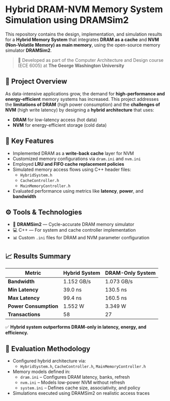 # Hybrid DRAM-NVM Memory System Simulation using DRAMSim2

This repository contains the design, implementation, and simulation results for a **Hybrid Memory System** that integrates **DRAM as a cache** and **NVM (Non-Volatile Memory) as main memory**, using the open-source memory simulator **DRAMSim2**.

> 📘 Developed as part of the Computer Architecture and Design course (ECE 6005) at **The George Washington University**

## 📌 Project Overview

As data-intensive applications grow, the demand for **high-performance and energy-efficient** memory systems has increased. This project addresses the **limitations of DRAM** (high power consumption) and the **challenges of NVM** (high write latency) by designing a **hybrid architecture** that uses:

- **DRAM** for low-latency access (hot data)
- **NVM** for energy-efficient storage (cold data)

## 🧠 Key Features

- Implemented DRAM as a **write-back cache** layer for NVM
- Customized memory configurations via `dram.ini` and `nvm.ini`
- Employed **LRU and FIFO cache replacement policies**
- Simulated memory access flows using C++ header files:
  - `HybridSystem.h`
  - `CacheController.h`
  - `MainMemoryController.h`
- Evaluated performance using metrics like **latency**, **power**, and **bandwidth**

## ⚙️ Tools & Technologies

- 🧠 **DRAMSim2** — Cycle-accurate DRAM memory simulator
- 💻 C++ — For system and cache controller implementation
- 📊 Custom `.ini` files for DRAM and NVM parameter configuration

## 📈 Results Summary

| Metric               | Hybrid System        | DRAM-Only System      |
|----------------------|----------------------|------------------------|
| **Bandwidth**        | 1.152 GB/s           | 1.073 GB/s             |
| **Min Latency**      | 39.0 ns              | 130.5 ns               |
| **Max Latency**      | 99.4 ns              | 160.5 ns               |
| **Power Consumption**| 1.552 W              | 3.349 W                |
| **Transactions**     | 58                   | 27                     |

✅ **Hybrid system outperforms DRAM-only in latency, energy, and efficiency.**

## 🧪 Evaluation Methodology

- Configured hybrid architecture via:
  - `HybridSystem.h`, `CacheController.h`, `MainMemoryController.h`
- Memory models defined in:
  - `dram.ini` – Configures DRAM latency, banks, refresh
  - `nvm.ini` – Models low-power NVM without refresh
  - `system.ini` – Defines cache size, associativity, and policy
- Simulations executed using DRAMSim2 on realistic access traces


